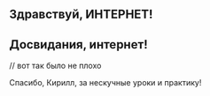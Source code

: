 ## Здравствуй, ИНТЕРНЕТ!
## Досвидания, интернет!

// вот так было не плохо

Спасибо, Кирилл, за нескучные уроки и практику!